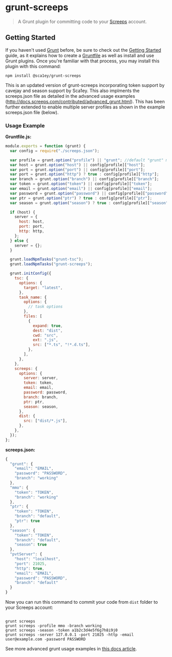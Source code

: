 # grunt-screeps

> A Grunt plugin for committing code to your [Screeps](https://screeps.com) account.

## Getting Started

If you haven't used [Grunt](http://gruntjs.com/) before, be sure to check out the [Getting Started](http://gruntjs.com/getting-started) guide, as it explains how to create a [Gruntfile](http://gruntjs.com/sample-gruntfile) as well as install and use Grunt plugins. Once you're familiar with that process, you may install this plugin with this command:

```shell
npm install @sca1ey/grunt-screeps
```

This is an updated version of grunt-screeps incorporating token support by cavejay and season support by Sca1ey.
This also implments the screeps.json file as detailed in the advanced usage examples (http://docs.screeps.com/contributed/advanced_grunt.html).
This has been further extended to enable multiple server profiles as shown in the example screeps.json file (below).

### Usage Example

**Gruntfile.js:**

```js
module.exports = function (grunt) {
  var config = require("./screeps.json");

  var profile = grunt.option("profile") || "grunt"; //default "grunt" maintains backwards compatibility
  var host = grunt.option("host") || config[profile]["host"];
  var port = grunt.option("port") || config[profile]["port"];
  var port = grunt.option("http") ? true : config[profile]["http"];
  var branch = grunt.option("branch") || config[profile]["branch"];
  var token = grunt.option("token") || config[profile]["token"];
  var email = grunt.option("email") || config[profile]["email"];
  var password = grunt.option("password") || config[profile]["password"];
  var ptr = grunt.option("ptr") ? true : config[profile]["ptr"];
  var season = grunt.option("season") ? true : config[profile]["season"];

  if (host) {
    server = {
      host: host,
      port: port,
      http: http,
    };
  } else {
    server = {};
  }

  grunt.loadNpmTasks("grunt-tsc");
  grunt.loadNpmTasks("grunt-screeps");

  grunt.initConfig({
    tsc: {
      options: {
        target: "latest",
      },
      task_name: {
        options: {
          // task options
        },
        files: [
          {
            expand: true,
            dest: "dist",
            cwd: "src",
            ext: ".js",
            src: ["*.ts", "!*.d.ts"],
          },
        ],
      },
    },
    screeps: {
      options: {
        server: server,
        token: token,
        email: email,
        password: password,
        branch: branch,
        ptr: ptr,
        season: season,
      },
      dist: {
        src: ["dist/*.js"],
      },
    },
  });
};
```

**screeps.json:**

```js
{
  "grunt": {
    "email": "EMAIL",
    "password": "PASSWORD",
    "branch": "working"
  },
  "mmo": {
    "token": "TOKEN",
    "branch": "working"
  },
  "ptr": {
    "token": "TOKEN",
    "branch": "default",
    "ptr": true
  },
  "season": {
    "token": "TOKEN",
    "branch": "default",
    "season": true
  },
  "pvtServer": {
    "host": "localhost",
    "port": 21025,
    "http": true,
    "email": "EMAIL",
    "password": "PASSWORD",
    "branch": "default"
  }
}
```

Now you can run this command to commit your code from `dist` folder to your Screeps account:

```

grunt screeps
grunt screeps -profile mmo -branch working
grunt screeps -season -token a1b2c3d4e5f6g7h8i9j0
grunt screeps -server 127.0.0.1 -port 21025 -http -email user@example.com -password PASSWORD

```

See more advanced grunt usage examples in [this docs article](http://docs.screeps.com/contributed/advanced_grunt.html).

```

```
